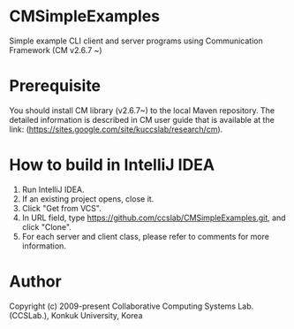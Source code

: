 # CMSimpleExamples
Simple example CLI client and server programs using Communication Framework (CM v2.6.7 ~)

# Prerequisite
You should install CM library (v2.6.7~) to the local Maven repository.
The detailed information is described in CM user guide that is available at the link: (https://sites.google.com/site/kuccslab/research/cm).

# How to build in IntelliJ IDEA
1. Run IntelliJ IDEA.
2. If an existing project opens, close it.
3. Click "Get from VCS".
4. In URL field, type https://github.com/ccslab/CMSimpleExamples.git, and click "Clone".
5. For each server and client class, please refer to comments for more information.

# Author
Copyright (c) 2009-present Collaborative Computing Systems Lab. (CCSLab.), Konkuk University, Korea
